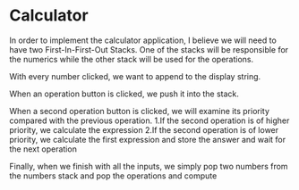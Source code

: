 Calculator
==========

In order to implement the calculator application, I believe we will need to have two First-In-First-Out Stacks. One of the stacks will be responsible for the numerics while the other stack will be used for the operations.

With every number clicked, we want to append to the display string.

When an operation button is clicked, we push it into the stack.

When a second operation button is clicked, we will examine its priority compared with the previous operation.
1.If the second operation is of higher priority, we calculate the expression
2.If the second operation is of lower priority, we calculate the first expression and store the answer and wait for the next operation

Finally, when we finish with all the inputs, we simply pop two numbers from the numbers stack and pop the operations and compute